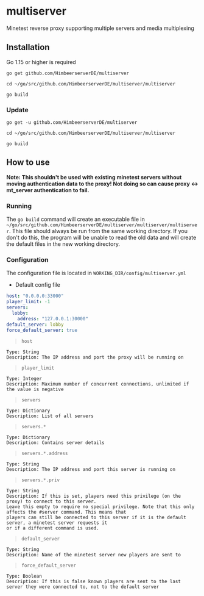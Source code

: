 # multiserver
Minetest reverse proxy supporting multiple servers and media multiplexing

## Installation
Go 1.15 or higher is required

`go get github.com/HimbeerserverDE/multiserver`

`cd ~/go/src/github.com/HimbeerserverDE/multiserver/multiserver`

`go build`
### Update
`go get -u github.com/HimbeerserverDE/multiserver`

`cd ~/go/src/github.com/HimbeerserverDE/multiserver/multiserver`

`go build`

## How to use
**Note: This shouldn't be used with existing minetest servers without moving authentication data to the proxy! Not doing so can cause proxy <-> mt_server authentication to fail.**

### Running
The `go build` command will create an executable file in `~/go/src/github.com/HimbeerserverDE/multiserver/multiserver/multiserver`.
This file should always be run from the same working directory. If you don't do this, the program will be unable to read the old data and will create
the default files in the new working directory.

### Configuration
The configuration file is located in `WORKING_DIR/config/multiserver.yml`

- Default config file
```yml
host: "0.0.0.0:33000"
player_limit: -1
servers:
  lobby:
    address: "127.0.0.1:30000"
default_server: lobby
force_default_server: true
```

> `host` 
```
Type: String
Description: The IP address and port the proxy will be running on
```
> `player_limit`
```
Type: Integer
Description: Maximum number of concurrent connections, unlimited if the value is negative
```
> `servers`
```
Type: Dictionary
Description: List of all servers
```
> `servers.*`
```
Type: Dictionary
Description: Contains server details
```
> `servers.*.address`
```
Type: String
Description: The IP address and port this server is running on
```
> `servers.*.priv`
```
Type: String
Description: If this is set, players need this privilege (on the proxy) to connect to this server.
Leave this empty to require no special privilege. Note that this only affects the #server command. This means that
players can still be connected to this server if it is the default server, a minetest server requests it
or if a different command is used.
```
> `default_server`
```
Type: String
Description: Name of the minetest server new players are sent to
```
> `force_default_server`
```
Type: Boolean
Description: If this is false known players are sent to the last server they were connected to, not to the default server
```
